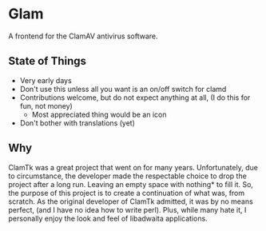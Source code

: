 # Glam

A frontend for the ClamAV antivirus software.

## State of Things
- Very early days
- Don't use this unless all you want is an on/off switch for clamd
- Contributions welcome, but do not expect anything at all, (I do this for fun, not money)
  - Most appreciated thing would be an icon
- Don't bother with translations (yet)

## Why
ClamTk was a great project that went on for many years. Unfortunately, due to
circumstance, the developer made the respectable choice to drop the project
after a long run. Leaving an empty space with nothing* to fill it. So, the
purpose of this project is to create a continuation of what was, from
scratch. As the original developer of ClamTk admitted, it was by no means
perfect, (and I have no idea how to write perl). Plus, while many hate it, I
personally enjoy the look and feel of libadwaita applications.

